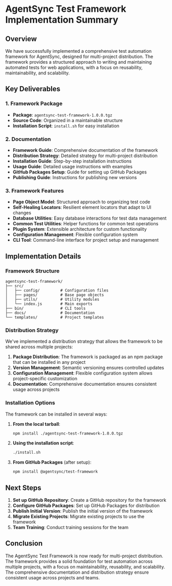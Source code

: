 # AgentSync Test Framework Implementation Summary

## Overview

We have successfully implemented a comprehensive test automation framework for AgentSync, designed for multi-project distribution. The framework provides a structured approach to writing and maintaining automated tests for web applications, with a focus on reusability, maintainability, and scalability.

## Key Deliverables

### 1. Framework Package
- **Package**: `agentsync-test-framework-1.0.0.tgz`
- **Source Code**: Organized in a maintainable structure
- **Installation Script**: `install.sh` for easy installation

### 2. Documentation
- **Framework Guide**: Comprehensive documentation of the framework
- **Distribution Strategy**: Detailed strategy for multi-project distribution
- **Installation Guide**: Step-by-step installation instructions
- **Usage Guide**: Detailed usage instructions with examples
- **GitHub Packages Setup**: Guide for setting up GitHub Packages
- **Publishing Guide**: Instructions for publishing new versions

### 3. Framework Features
- **Page Object Model**: Structured approach to organizing test code
- **Self-Healing Locators**: Resilient element locators that adapt to UI changes
- **Database Utilities**: Easy database interactions for test data management
- **Common Test Utilities**: Helper functions for common test operations
- **Plugin System**: Extensible architecture for custom functionality
- **Configuration Management**: Flexible configuration system
- **CLI Tool**: Command-line interface for project setup and management

## Implementation Details

### Framework Structure
```
agentsync-test-framework/
├── src/
│   ├── config/         # Configuration files
│   ├── pages/          # Base page objects
│   ├── utils/          # Utility modules
│   └── index.js        # Main exports
├── bin/                # CLI tools
├── docs/               # Documentation
└── templates/          # Project templates
```

### Distribution Strategy
We've implemented a distribution strategy that allows the framework to be shared across multiple projects:

1. **Package Distribution**: The framework is packaged as an npm package that can be installed in any project
2. **Version Management**: Semantic versioning ensures controlled updates
3. **Configuration Management**: Flexible configuration system allows project-specific customization
4. **Documentation**: Comprehensive documentation ensures consistent usage across projects

### Installation Options
The framework can be installed in several ways:

1. **From the local tarball**:
   ```bash
   npm install ./agentsync-test-framework-1.0.0.tgz
   ```

2. **Using the installation script**:
   ```bash
   ./install.sh
   ```

3. **From GitHub Packages** (after setup):
   ```bash
   npm install @agentsync/test-framework
   ```

## Next Steps

1. **Set up GitHub Repository**: Create a GitHub repository for the framework
2. **Configure GitHub Packages**: Set up GitHub Packages for distribution
3. **Publish Initial Version**: Publish the initial version of the framework
4. **Migrate Existing Projects**: Migrate existing projects to use the framework
5. **Team Training**: Conduct training sessions for the team

## Conclusion

The AgentSync Test Framework is now ready for multi-project distribution. The framework provides a solid foundation for test automation across multiple projects, with a focus on maintainability, reusability, and scalability. The comprehensive documentation and distribution strategy ensure consistent usage across projects and teams.
